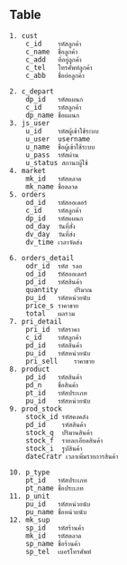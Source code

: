 ## Table

    1. cust
    	c_id	รหัสลูกค้า
    	c_name	ชื่อลูกค้า
    	c_add	ที่อยู่ลูกค้า
    	c_tel	โทรศัพท์ลูกค้า
    	c_abb	ชื่อย่อลูกค้า

    2. c_depart
     	dp_id	รหัสแผนก
    	c_id	รหัสลูกค้า
    	dp_name	ชื่อแผนก
    3. js_user
    	u_id	รหัสผู้เข้าใช้ระบบ
    	u_user	username
    	u_name	ชื่อผู้เข้าใช้ระบบ
    	u_pass	รหัสผ่าน
    	u_status สถานะผู้ใช้
    4. market
     	mk_id 	รหัสตลาด
    	mk_name ชื่อตลาด
    5. orders
    	od_id	รหัสออเดอร์
    	c_id	รหัสลูกค้า
    	dp_id	รหัสแผนก
    	od_day	วันที่สั่ง
    	dv_day	วันที่ส่ง
    	dv_time	เวลาจัดส่ง

    6. orders_detail
    	odr_id	รหัส รลอ
    	od_id	รัหัสออเดอร์
    	pd_id	รหัสสินค้า
    	quantity	ปริมาณ
    	pu_id	รหัสหน่วยนับ
    	price_s	ราคาขาย
    	total	ผลรวม
    7. pri_detail
    	pri_id	รหัสราคา
    	c_id	รหัสลูกค้า
    	pd_id	รหัสสินค้า
    	pu_id	รหัสหน่วยนับ
    	pri_sell	ราคาขาย
    8. product
    	pd_id	รหัสสินค้า
    	pd_n	ชื่อสินค้า
    	pt_id	รหัสประเภท
    	pu_id	รหัสหน่วยนับ
    9. prod_stock
    	stock_id รหัสคงคลัง
    	pd_id	 รหัสสินค้า
    	stock_q	 ปริมานสินค้า
    	stock_f	 รายละเอียดสินค้า
    	stock_i	 รูปสินค้า
    	dateCratr เวลาเพิ่มรายการสินค้า

    10. p_type
    	pt_id	รหัสประเภท
    	pt_name	ชื่อประเภท
    11. p_unit
    	pu_id	รหัสหน่วยนับ
    	pu_name	ชื่อหน่วยนับ
    12. mk_sup
    	sp_id	รหัสร้านค้า
    	mk_id	รหัสตลาด
    	sp_name	ชื่อร้านค้า
    	sp_tel	เบอร์โทรศัพท์
